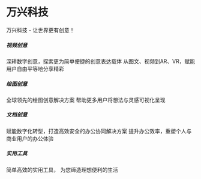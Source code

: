 # 

# 万兴科技

万兴科技 - 让世界更有创意！

##### 视频创意
深耕数字创意，探索更为简单便捷的创意表达载体
从图文、视频到AR、VR，赋能用户自由平等地分享精彩

##### 绘图创意
全球领先的绘图创意解决方案
帮助更多用户将想法与灵感可视化呈现

##### 文档创意
赋能数字化转型，打造高效安全的办公协同解决方案
提升办公效率，重塑个人与商业用户的办公体验

##### 实用工具
简单高效的实用工具，
为您缔造理想便利的生活

